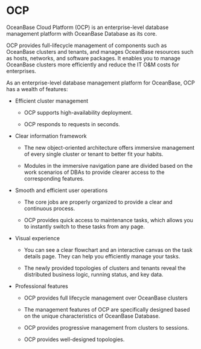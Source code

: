 # OCP

OceanBase Cloud Platform (OCP) is an enterprise-level database management platform with OceanBase Database as its core. 

OCP provides full-lifecycle management of components such as OceanBase clusters and tenants, and manages OceanBase resources such as hosts, networks, and software packages. It enables you to manage OceanBase clusters more efficiently and reduce the IT O&M costs for enterprises. 

As an enterprise-level database management platform for OceanBase, OCP has a wealth of features:

* Efficient cluster management

   * OCP supports high-availability deployment. 

   * OCP responds to requests in seconds. 

* Clear information framework

   * The new object-oriented architecture offers immersive management of every single cluster or tenant to better fit your habits. 

   * Modules in the immersive navigation pane are divided based on the work scenarios of DBAs to provide clearer access to the corresponding features. 

* Smooth and efficient user operations

   * The core jobs are properly organized to provide a clear and continuous process. 

   * OCP provides quick access to maintenance tasks, which allows you to instantly switch to these tasks from any page. 

* Visual experience

   * You can see a clear flowchart and an interactive canvas on the task details page. They can help you efficiently manage your tasks. 

   * The newly provided topologies of clusters and tenants reveal the distributed business logic, running status, and key data. 

* Professional features

   * OCP provides full lifecycle management over OceanBase clusters 

   * The management features of OCP are specifically designed based on the unique characteristics of OceanBase Database.

   * OCP provides progressive management from clusters to sessions. 

   * OCP provides well-designed topologies. 

